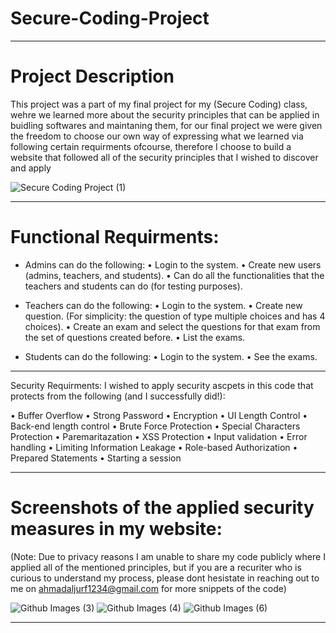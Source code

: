 # Secure-Coding-Project
_____________________________________________________

# Project Description
This project was a part of my final project for my (Secure Coding) class, wehre we learned more about the security principles that can be applied in buidling softwares and maintaning them, for our final project we were given the freedom to choose our own way of expressing what we learned via following certain requirments ofcourse, therefore I choose to build a website that followed all of the security principles that I wished to discover and apply

![Secure Coding Project (1)](https://user-images.githubusercontent.com/95411800/218384346-3cf39a20-de2c-496d-a094-584d3144ead6.png)

_____________________________________________________

# Functional Requirments:
- Admins can do the following:
•	Login to the system. 
•	Create new users (admins, teachers, and students).
•	Can do all the functionalities that the teachers and students can do (for testing purposes).

- Teachers can do the following:
•	Login to the system.
•	Create new question. (For simplicity: the question of type multiple choices and has 4 choices).
•	Create an exam and select the questions for that exam from the set of questions created before.
•	List the exams.

- Students can do the following:
•	Login to the system.
•	See the exams. 

_____________________________________________________

Security Requirments:
I wished to apply security ascpets in this code that protects from the following (and I successfully did!):

•	Buffer Overflow
•	Strong Password
•	Encryption
•	UI Length Control
•	Back-end length control
•	Brute Force Protection
•	Special Characters Protection
•	Paremaritazation
•	XSS Protection
•	Input validation 
•	Error handling
•	Limiting Information Leakage
•	Role-based Authorization
•	Prepared Statements
• Starting a session

_____________________________________________________

# Screenshots of the applied security measures in my website:
(Note: Due to privacy reasons I am unable to share my code publicly where I applied all of the mentioned principles, but if you are a recuriter who is curious to understand my process, please dont hesistate in reaching out to me on ahmadaljurf1234@gmail.com for more snippets of the code)

![Github Images (3)](https://user-images.githubusercontent.com/95411800/218391277-e53daacc-d6b7-4fb8-ba4a-2695fdd7d289.png)
![Github Images (4)](https://user-images.githubusercontent.com/95411800/218391287-71ab2ccb-48a0-43fa-8313-5a91ed583774.png)
![Github Images (6)](https://user-images.githubusercontent.com/95411800/218391661-60c4cd84-f56e-4c53-9b54-e188127da9e1.png)

_____________________________________________________

